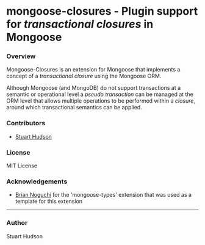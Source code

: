 mongoose-closures - Plugin support for *transactional closures* in Mongoose
=================

### Overview

Mongoose-Closures is an extension for Mongoose that implements a concept of a *transactional closure* using the
Mongoose ORM.  

Although Mongoose (and MongoDB) do not support transactions at a semantic or operational level a *pseudo transaction*
can be managed at the ORM level that allows multiple operations to be performed within a *closure*, around which 
transactional semantics can be applied.

### Contributors
- [Stuart Hudson](https://github.com/goulash1971)

### License
MIT License

### Acknowledgements
- [Brian Noguchi](https://github.com/bnoguchi) for the 'mongoose-types' extension that was used as a template for this extension

---
### Author
Stuart Hudson		 
